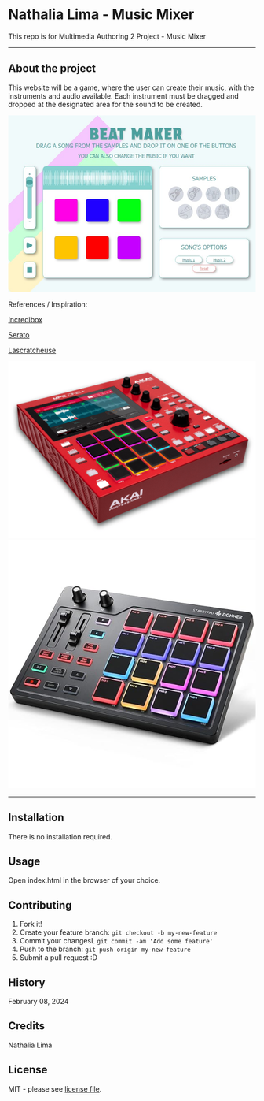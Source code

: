 # Nathalia Lima - Music Mixer
This repo is for Multimedia Authoring 2 Project - Music Mixer

___

## About the project

This website will be a game, where the user can create their music, with the instruments and audio available. Each instrument must be dragged and dropped at the designated area for the sound to be created.

![Layout of website](images/website-image.jpg)

References / Inspiration:

[Incredibox](https://www.incredibox.com/demo/ "Incredibox")


[Serato](https://serato.com/studio "Serato")


[Lascratcheuse](https://www.lascratcheuse.com/arcylox/transpose "Lascratcheuse")
	

![Layout of website](images/inspiration1.png)
![Layout of website](images/inspiration2.jpg)

___

## Installation

There is no installation required.


## Usage

Open index.html in the browser of your choice.


## Contributing

1. Fork it!
2. Create your feature branch: `git checkout -b my-new-feature`
3. Commit your changesL `git commit -am 'Add some feature'`
4. Push to the branch: `git push origin my-new-feature`
5. Submit a pull request :D


## History

February 08, 2024


## Credits

Nathalia Lima


## License

MIT - please see [license file](LICENSE).
